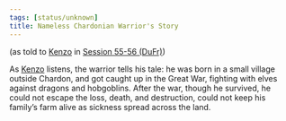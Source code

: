 ```yaml
---
tags: [status/unknown]
title: Nameless Chardonian Warrior's Story
---
```


(as told to [Kenzo](<../../../people/pcs/dunmar-fellowship/kenzo.md>) in [Session 55-56 (DuFr)](<../session-notes/session-55-56-dufr.md>))

As [Kenzo](<../../../people/pcs/dunmar-fellowship/kenzo.md>) listens, the warrior tells his tale: he was born in a small village outside Chardon, and got caught up in the Great War, fighting with elves against dragons and hobgoblins. After the war, though he survived, he could not escape the loss, death, and destruction, could not keep his family’s farm alive as sickness spread across the land.